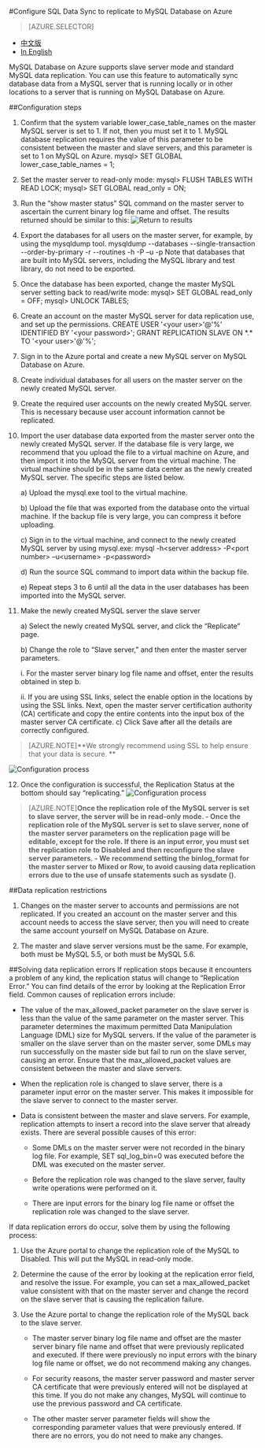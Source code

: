 <properties linkid="" urlDisplayName="" pageTitle="Configure SQL Data Sync to replicate to MySQL Database on Azure – Azure cloud" metakeywords="Azure Cloud, technical documentation, documents and resources, MySQL, database, service restrictions and limitations, data replication, Azure MySQL, MySQL PaaS, Azure MySQL PaaS, Azure MySQL Service, Azure RDS" description="This article helps you to understand how to use the SQL Data Sync function to replicate local MySQL instances to the cloud." metaCanonical="" services="MySQL" documentationCenter="Services" title="" authors="" solutions="" manager="" editor="" />

<tags ms.service="mysql" ms.date="04/25/2016" wacn.date="04/25/2016"/>

#Configure SQL Data Sync to replicate to MySQL Database on Azure
> [AZURE.SELECTOR]
- [中文版](/documentation/articles/mysql-database-data-replication)
- [In English](/documentation/articles/mysql-database-enus-data-replication)

MySQL Database on Azure supports slave server mode and standard MySQL data replication. You can use this feature to automatically sync database data from a MySQL server that is running locally or in other locations to a server that is running on MySQL Database on Azure.

##Configuration steps
1.	Confirm that the system variable lower\_case\_table\_names on the master MySQL server is set to 1. If not, then you must set it to 1. MySQL database replication requires the value of this parameter to be consistent between the master and slave servers, and this parameter is set to 1 on MySQL on Azure. mysql> SET GLOBAL lower\_case\_table\_names = 1;
2.	Set the master server to read-only mode: mysql> FLUSH TABLES WITH READ LOCK; mysql> SET GLOBAL read\_only = ON;
3.	Run the “show master status” SQL command on the master server to ascertain the current binary log file name and offset. The results returned should be similar to this: ![Return to results](./media/mysql-database-data-replication/packet-en.png)

4.	Export the databases for all users on the master server, for example, by using the mysqldump tool. mysqldump --databases <database name> --single-transaction --order-by-primary -r <backup file name> --routines -h<server address> -P<port number> –u<username> -p<password> Note that databases that are built into MySQL servers, including the MySQL library and test library, do not need to be exported.
5.	Once the database has been exported, change the master MySQL server setting back to read/write mode: mysql> SET GLOBAL read\_only = OFF; mysql> UNLOCK TABLES;  
6.	Create an account on the master MySQL server for data replication use, and set up the permissions. CREATE USER '<your user\>'@'%' IDENTIFIED BY '<your password\>'; GRANT REPLICATION SLAVE ON \*.\* TO '<your user\>'@'%';
7.	Sign in to the Azure portal and create a new MySQL server on MySQL Database on Azure.
8.	Create individual databases for all users on the master server on the newly created MySQL server.
9.	Create the required user accounts on the newly created MySQL server. This is necessary because user account information cannot be replicated.
10.	Import the user database data exported from the master server onto the newly created MySQL server. If the database file is very large, we recommend that you upload the file to a virtual machine on Azure, and then import it into the MySQL server from the virtual machine. The virtual machine should be in the same data center as the newly created MySQL server. The specific steps are listed below.

	a) Upload the mysql.exe tool to the virtual machine.

	b) Upload the file that was exported from the database onto the virtual machine. If the backup file is very large, you can compress it before uploading.

	c) Sign in to the virtual machine, and connect to the newly created MySQL server by using mysql.exe: mysql -h<server address\> -P<port number\> –u<username\> -p<password\>

	d) Run the source <backup file name> SQL command to import data within the backup file.

	e) Repeat steps 3 to 6 until all the data in the user databases has been imported into the MySQL server.

11.	Make the newly created MySQL server the slave server

	a) Select the newly created MySQL server, and click the “Replicate” page.

	b) Change the role to “Slave server,” and then enter the master server parameters.

	i. For the master server binary log file name and offset, enter the results obtained in step b.

	ii. If you are using SSL links, select the enable option in the locations by using the SSL links. Next, open the master server certification authority (CA) certificate and copy the entire contents into the input box of the master server CA certificate. c) Click Save after all the details are correctly configured.

>[AZURE.NOTE]**We strongly recommend using SSL to help ensure that your data is secure. **

![Configuration process](./media/mysql-database-data-replication/replicationsetting-en.png)


12.	Once the configuration is successful, the Replication Status at the bottom should say “replicating.” ![Configuration process](./media/mysql-database-data-replication/replicationstatus-en.png)

>[AZURE.NOTE]**Once the replication role of the MySQL server is set to slave server, the server will be in read-only mode. - Once the replication role of the MySQL server is set to slave server, none of the master server parameters on the replication page will be editable, except for the role. If there is an input error, you must set the replication role to Disabled and then reconfigure the slave server parameters. - We recommend setting the binlog\_format for the master server to Mixed or Row, to avoid causing data replication errors due to the use of unsafe statements such as sysdate ().**


##Data replication restrictions
1. Changes on the master server to accounts and permissions are not replicated. If you created an account on the master server and this account needs to access the slave server, then you will need to create the same account yourself on MySQL Database on Azure.

2. The master and slave server versions must be the same. For example, both must be MySQL 5.5, or both must be MySQL 5.6.

##Solving data replication errors
If replication stops because it encounters a problem of any kind, the replication status will change to “Replication Error.” You can find details of the error by looking at the Replication Error field. Common causes of replication errors include:  
- The value of the max\_allowed\_packet parameter on the slave server is less than the value of the same parameter on the master server. This parameter determines the maximum permitted Data Manipulation Language (DML) size for MySQL servers. If the value of the parameter is smaller on the slave server than on the master server, some DMLs may run successfully on the master side but fail to run on the slave server, causing an error. Ensure that the max\_allowed\_packet values are consistent between the master and slave servers.

- When the replication role is changed to slave server, there is a parameter input error on the master server. This makes it impossible for the slave server to connect to the master server.

- Data is consistent between the master and slave servers. For example, replication attempts to insert a record into the slave server that already exists. There are several possible causes of this error:

	- Some DMLs on the master server were not recorded in the binary log file. For example, SET sql\_log\_bin=0 was executed before the DML was executed on the master server.

	- Before the replication role was changed to the slave server, faulty write operations were performed on it.

	- There are input errors for the binary log file name or offset the replication role was changed to the slave server.

If data replication errors do occur, solve them by using the following process:

1.	Use the Azure portal to change the replication role of the MySQL to Disabled. This will put the MySQL in read-only mode.

2.	Determine the cause of the error by looking at the replication error field, and resolve the issue. For example, you can set a max\_allowed\_packet value consistent with that on the master server and change the record on the slave server that is causing the replication failure.

3.	Use the Azure portal to change the replication role of the MySQL back to the slave server.


	- The master server binary log file name and offset are the master server binary file name and offset that were previously replicated and executed. If there were previously no input errors with the binary log file name or offset, we do not recommend making any changes.

	- For security reasons, the master server password and master server CA certificate that were previously entered will not be displayed at this time. If you do not make any changes, MySQL will continue to use the previous password and CA certificate.

	- The other master server parameter fields will show the corresponding parameter values that were previously entered. If there are no errors, you do not need to make any changes.

<!--HONumber=81-->